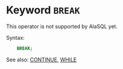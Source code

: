 # Keyword `BREAK`

This operator is not supported by AlaSQL yet.

Syntax:
```sql
    BREAK;
```

See also: [CONTINUE](Continue), [WHILE](While)